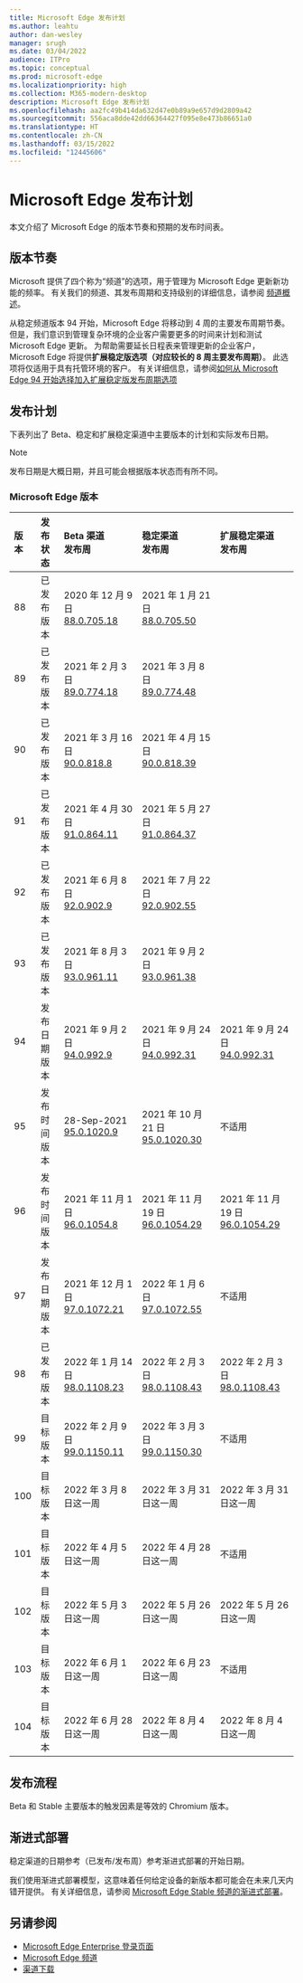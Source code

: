 ```yaml
---
title: Microsoft Edge 发布计划
ms.author: leahtu
author: dan-wesley
manager: srugh
ms.date: 03/04/2022
audience: ITPro
ms.topic: conceptual
ms.prod: microsoft-edge
ms.localizationpriority: high
ms.collection: M365-modern-desktop
description: Microsoft Edge 发布计划
ms.openlocfilehash: aa2fc49b414da632d47e0b89a9e657d9d2809a42
ms.sourcegitcommit: 556aca8dde42dd66364427f095e8e473b86651a0
ms.translationtype: HT
ms.contentlocale: zh-CN
ms.lasthandoff: 03/15/2022
ms.locfileid: "12445606"
---
```

# <a name="microsoft-edge-release-schedule"></a>Microsoft Edge 发布计划

本文介绍了 Microsoft Edge 的版本节奏和预期的发布时间表。

## <a name="release-cadence"></a>版本节奏

Microsoft 提供了四个称为“频道”的选项，用于管理为 Microsoft Edge 更新新功能的频率。 有关我们的频道、其发布周期和支持级别的详细信息，请参阅 [频道概述](./microsoft-edge-channels.md#channel-overview)。

从稳定频道版本 94 开始，Microsoft Edge 将移动到 4 周的主要发布周期节奏。 但是，我们意识到管理复杂环境的企业客户需要更多的时间来计划和测试 Microsoft Edge 更新。 为帮助需要延长日程表来管理更新的企业客户，Microsoft Edge 将提供**扩展稳定版选项（对应较长的 8 周主要发布周期）**。 此选项将仅适用于具有托管环境的客户。 有关详细信息，请参阅[如何从 Microsoft Edge 94 开始选择加入扩展稳定版发布周期选项](https://blogs.windows.com/msedgedev/2021/07/15/opt-in-extended-stable-release-cycle/)

## <a name="release-schedule"></a>发布计划

下表列出了 Beta、稳定和扩展稳定渠道中主要版本的计划和实际发布日期。

> [!NOTE]
> 发布日期是大概日期，并且可能会根据版本状态而有所不同。

### <a name="microsoft-edge-releases"></a>Microsoft Edge 版本

| 版本 | 发布状态 | Beta 渠道<br>发布周 | 稳定渠道<br>发布周 | 扩展稳定渠道<br>发布周 |
|:-----|:-----|:-----|:-----|:-----|
| 88 | 已发布<br>版本 | 2020 年 12 月 9 日<br>[88.0.705.18](/deployedge/microsoft-edge-relnote-archive-beta-channel#version-88070518-december-9) | 2021 年 1 月 21 日<br>[88.0.705.50](/deployedge/microsoft-edge-relnote-archive-stable-channel#version-88070550-january-21)|  |
| 89 | 已发布<br>版本 | 2021 年 2 月 3 日<br>[89.0.774.18](/deployedge/microsoft-edge-relnote-archive-beta-channel#version-89077418-february-3) | 2021 年 3 月 8 日<br>[89.0.774.48](/deployedge/microsoft-edge-relnote-archive-stable-channel#version-89077448-march-8) |  |
| 90 | 已发布<br>版本 | 2021 年 3 月 16 日<br>[90.0.818.8](/deployedge/microsoft-edge-relnote-archive-beta-channel#version-9008188-march-16)  | 2021 年 4 月 15 日<BR>[90.0.818.39](/deployedge/microsoft-edge-relnote-archive-stable-channel#version-90081839-april-15) |  |
| 91 | 已发布<br>版本 | 2021 年 4 月 30 日<br>[91.0.864.11](/deployedge/microsoft-edge-relnote-archive-beta-channel#version-91086411-april-30) | 2021 年 5 月 27 日<BR>[91.0.864.37](/deployedge/microsoft-edge-relnote-archive-stable-channel#version-91086437-may-27) |  |
| 92 | 已发布<br>版本 | 2021 年 6 月 8 日<br>[92.0.902.9](/deployedge/microsoft-edge-relnote-archive-beta-channel#version-9209029-june-08) | 2021 年 7 月 22 日<BR>[92.0.902.55](/deployedge/microsoft-edge-relnote-archive-stable-channel#version-92090255-july-22) |  |
| 93 | 已发布<br>版本 | 2021 年 8 月 3 日<br>[93.0.961.11](/deployedge/microsoft-edge-relnote-beta-channel#version-93096111-August-03) | 2021 年 9 月 2 日<BR>[93.0.961.38](/deployedge/microsoft-edge-relnote-archive-stable-channel#version-93096138-September-02) |  |
| 94 | 发布日期<br>版本 | 2021 年 9 月 2 日<br>[94.0.992.9](/deployedge/microsoft-edge-relnote-archive-beta-channel#version-9409929-September-02) | 2021 年 9 月 24 日<BR>[94.0.992.31](/deployedge/microsoft-edge-relnote-archive-stable-channel#version-94099231-September-24) | 2021 年 9 月 24 日<BR>[94.0.992.31](/deployedge/microsoft-edge-relnote-archive-stable-channel#version-94099231-September-24) |
| 95 | 发布时间<br>版本 | 28-Sep-2021<br>[95.0.1020.9](/deployedge/microsoft-edge-relnote-archive-beta-channel#version-95010209-September-28) | 2021 年 10 月 21 日<br>[95.0.1020.30](/deployedge/microsoft-edge-relnote-archive-stable-channel#version-950102030-october-21) | 不适用 |
| 96 | 发布时间<br>版本  | 2021 年 11 月 1 日<br>[96.0.1054.8](/DeployEdge/microsoft-edge-relnote-archive-beta-channel?branch=pr-en-us-1163#version-96010548-november-1) | 2021 年 11 月 19 日<br>[96.0.1054.29](/deployedge/microsoft-edge-relnote-archive-stable-channel#version-960105429-november-19) | 2021 年 11 月 19 日<br>[96.0.1054.29](/deployedge/microsoft-edge-relnote-archive-stable-channel#version-960105429-november-19) |
| 97 | 发布日期<br>版本 | 2021 年 12 月 1 日<br>[97.0.1072.21](/deployedge/microsoft-edge-relnote-archive-beta-channel#version-970107221-december-1) | 2022 年 1 月 6 日<br>[97.0.1072.55](/deployedge/microsoft-edge-relnote-stable-channel#version-970107255-january-6)| 不适用  |
| 98 | 已发布<br>版本 | 2022 年 1 月 14 日<br>[98.0.1108.23](/deployedge/microsoft-edge-relnote-archive-beta-channel#version-980110823-january-14) | 2022 年 2 月 3 日<br>[98.0.1108.43](/deployedge/microsoft-edge-relnote-stable-channel?branch=pr-en-us-1449#version-980110843-february-3) | 2022 年 2 月 3 日<br>[98.0.1108.43](/deployedge/microsoft-edge-relnote-stable-channel?branch=pr-en-us-1449#version-980110843-february-3) |
| 99 | 目标版本 | 2022 年 2 月 9 日<br>[99.0.1150.11](/deployedge/microsoft-edge-relnote-beta-channel#version-990115011-february-9) | 2022 年 3 月 3 日<br>[99.0.1150.30](/deployedge/microsoft-edge-relnote-stable-channel#version-990115030-march-3) | 不适用  |
| 100 | 目标版本 | 2022 年 3 月 8 日这一周 | 2022 年 3 月 31 日这一周 | 2022 年 3 月 31 日这一周 |
| 101 | 目标版本 | 2022 年 4 月 5 日这一周 | 2022 年 4 月 28 日这一周 | 不适用 |
| 102 | 目标版本 | 2022 年 5 月 3 日这一周 | 2022 年 5 月 26 日这一周 | 2022 年 5 月 26 日这一周 |
| 103 | 目标版本 | 2022 年 6 月 1 日这一周 | 2022 年 6 月 23 日这一周 | 不适用 |
| 104 | 目标版本 | 2022 年 6 月 28 日这一周 | 2022 年 8 月 4 日这一周 | 2022 年 8 月 4 日这一周 |

## <a name="release-process"></a>发布流程

Beta 和 Stable 主要版本的触发因素是等效的 Chromium 版本。

## <a name="progressive-rollouts"></a>渐进式部署

稳定渠道的日期参考（已发布/发布周）参考渐进式部署的开始日期。

我们使用渐进式部署模型，这意味着任何给定设备的新版本都可能会在未来几天内错开提供。 有关详细信息，请参阅 [Microsoft Edge Stable 频道的渐进式部署](/deployedge/microsoft-edge-update-progressive-rollout)。

## <a name="see-also"></a>另请参阅

- [Microsoft Edge Enterprise 登录页面](https://aka.ms/EdgeEnterprise)
- [Microsoft Edge 频道](/deployedge/microsoft-edge-channels)
- [渠道下载](https://www.microsoft.com/edge/business/download)
